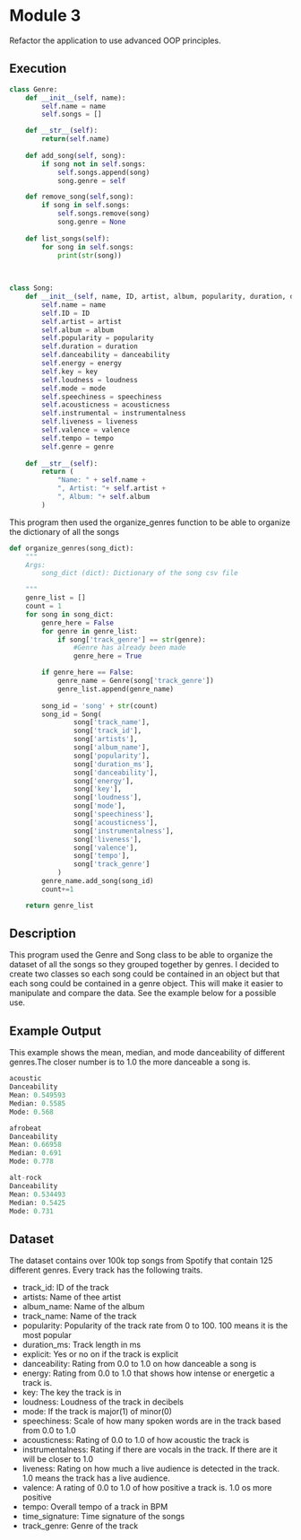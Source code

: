 # Module 3

Refactor the application to use advanced OOP principles.

## Execution

```python
class Genre:
    def __init__(self, name):
        self.name = name
        self.songs = []

    def __str__(self):
        return(self.name)
    
    def add_song(self, song):
        if song not in self.songs:
            self.songs.append(song)
            song.genre = self

    def remove_song(self,song):
        if song in self.songs:
            self.songs.remove(song)
            song.genre = None
    
    def list_songs(self):
        for song in self.songs:
            print(str(song))

        
    
class Song:
    def __init__(self, name, ID, artist, album, popularity, duration, danceability, energy, key, loudness, mode, speechiness, acousticness, instrumentalness, liveness,valence, tempo, genre= None):
        self.name = name
        self.ID = ID
        self.artist = artist
        self.album = album
        self.popularity = popularity
        self.duration = duration
        self.danceability = danceability
        self.energy = energy
        self.key = key
        self.loudness = loudness
        self.mode = mode
        self.speechiness = speechiness
        self.acousticness = acousticness
        self.instrumental = instrumentalness
        self.liveness = liveness
        self.valence = valence
        self.tempo = tempo
        self.genre = genre
    
    def __str__(self):
        return (
            "Name: " + self.name + 
            ", Artist: "+ self.artist +
            ", Album: "+ self.album 
        )
```

This program then used the organize_genres function to be able to organize the dictionary of all the songs

```python
def organize_genres(song_dict):
    """
    Args:
        song_dict (dict): Dictionary of the song csv file

    """
    genre_list = []
    count = 1
    for song in song_dict:
        genre_here = False
        for genre in genre_list:
            if song['track_genre'] == str(genre):
                #Genre has already been made
                genre_here = True

        if genre_here == False:
            genre_name = Genre(song['track_genre'])
            genre_list.append(genre_name)
        
        song_id = 'song' + str(count)
        song_id = Song(
                song['track_name'], 
                song['track_id'], 
                song['artists'], 
                song['album_name'],
                song['popularity'],
                song['duration_ms'],
                song['danceability'],
                song['energy'],
                song['key'],
                song['loudness'],
                song['mode'],
                song['speechiness'],
                song['acousticness'],
                song['instrumentalness'],
                song['liveness'],
                song['valence'],
                song['tempo'],
                song['track_genre']
            )
        genre_name.add_song(song_id)
        count+=1

    return genre_list
```

## Description

This program used the Genre and Song class to be able to organize the dataset of all the songs so they grouped together by genres. I decided to create two classes so each song could be contained in an object but that each song could be contained in a genre object. This will make it easier to manipulate and compare the data. See the example below for a possible use.

## Example Output

This example shows the mean, median, and mode danceability of different genres.The closer number is to 1.0 the more danceable a song is.

```python
acoustic
Danceability
Mean: 0.549593
Median: 0.5585
Mode: 0.568

afrobeat
Danceability
Mean: 0.66958
Median: 0.691
Mode: 0.778

alt-rock
Danceability
Mean: 0.534493
Median: 0.5425
Mode: 0.731
```
## Dataset

The dataset contains over 100k top songs from Spotify that contain 125 different genres. Every track has the following traits.

- track_id: ID of the track
- artists: Name of thee artist
- album_name: Name of the album
- track_name: Name of the track
- popularity: Popularity of the track rate from 0 to 100. 100 means it is the most popular
- duration_ms: Track length in ms
- explicit: Yes or no on if the track is explicit
- danceability: Rating from 0.0 to 1.0 on how danceable a song is
- energy: Rating from 0.0 to 1.0 that shows how intense or energetic a track is. 
- key: The key the track is in
- loudness: Loudness of the track in decibels
- mode: If the track is major(1) of minor(0)
- speechiness: Scale of how many spoken words are in the track based from 0.0 to 1.0
- acousticness: Rating of 0.0 to 1.0 of how acoustic the track is
- instrumentalness: Rating if there are vocals in the track. If there are it will be closer to 1.0
- liveness: Rating on how much a live audience is detected in the track. 1.0 means the track has a live audience.
- valence: A rating of 0.0 to 1.0 of how positive a track is. 1.0 os more positive
- tempo: Overall tempo of a track in BPM
- time_signature: Time signature of the songs
- track_genre: Genre of the track 